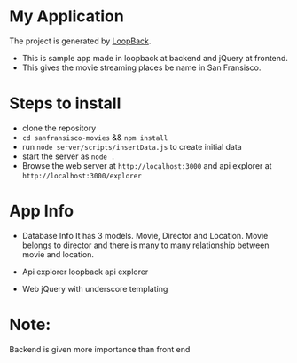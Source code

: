 # My Application

The project is generated by [LoopBack](http://loopback.io).

 - This is sample app made in loopback at backend and jQuery at frontend.
 - This gives the movie streaming places be name in San Fransisco.

# Steps to install
- clone the repository
- `cd sanfransisco-movies` && `npm install`
- run `node server/scripts/insertData.js` to create initial data
- start the server as `node .`
- Browse the web server at `http://localhost:3000` and api explorer at `http://localhost:3000/explorer`

# App Info

  - Database Info
  It has 3 models. Movie, Director and Location. Movie belongs to director and there is many to many relationship between movie and location.

  - Api explorer
  loopback api explorer

  - Web
  jQuery with underscore templating

# Note:
Backend is given more importance than front end
